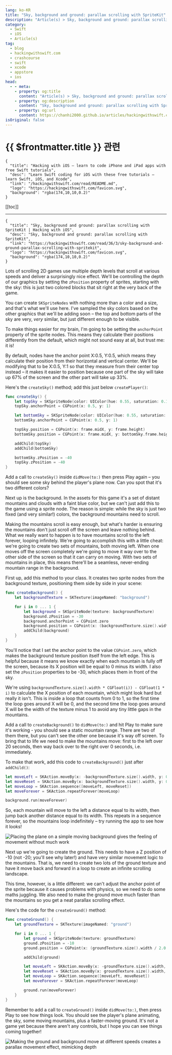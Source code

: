```yaml
---
lang: ko-KR
title: "Sky, background and ground: parallax scrolling with SpriteKit"
description: "Article(s) > Sky, background and ground: parallax scrolling with SpriteKit"
category:
  - Swift
  - iOS
  - Article(s)
tag: 
  - blog
  - hackingwithswift.com
  - crashcourse
  - swift
  - xcode
  - appstore
  - ios  
head:
  - - meta:
    - property: og:title
      content: "Article(s) > Sky, background and ground: parallax scrolling with SpriteKit"
    - property: og:description
      content: "Sky, background and ground: parallax scrolling with SpriteKit"
    - property: og:url
      content: https://chanhi2000.github.io/articles/hackingwithswift.com/read/36/03-sky-background-and-ground-parallax-scrolling-with-spritekit.html
isOriginal: false
---
```


# {{ $frontmatter.title }} 관련

```component VPCard
{
  "title": "Hacking with iOS – learn to code iPhone and iPad apps with free Swift tutorials",
  "desc": "Learn Swift coding for iOS with these free tutorials – learn Swift, iOS, and Xcode",
  "link": "/hackingwithswift.com/read/README.md",
  "logo": "https://hackingwithswift.com/favicon.svg",
  "background": "rgba(174,10,10,0.2)"
}
```

[[toc]]

---

```component VPCard
{
  "title": "Sky, background and ground: parallax scrolling with SpriteKit | Hacking with iOS",
  "desc": "Sky, background and ground: parallax scrolling with SpriteKit",
  "link": "https://hackingwithswift.com/read/36/3/sky-background-and-ground-parallax-scrolling-with-spritekit",
  "logo": "https://hackingwithswift.com/favicon.svg",
  "background": "rgba(174,10,10,0.2)"
}
```

Lots of scrolling 2D games use multiple depth levels that scroll at various speeds and deliver a surprisingly nice effect. We'll be controlling the depth of our graphics by setting the `zPosition` property of sprites, starting with the sky: this is just two colored blocks that sit right at the very back of the game.

You can create `SKSpriteNodes` with nothing more than a color and a size, and that's what we'll use here. I've sampled the sky colors based on the other graphics that we'll be adding soon – the top and bottom parts of the sky are very, *very* similar, but just different enough to be visible.

To make things easier for my brain, I'm going to be setting the `anchorPoint` property of the sprite nodes. This means they calculate their positions differently from the default, which might not sound easy at all, but trust me: it is!

By default, nodes have the anchor point X:0.5, Y:0.5, which means they calculate their position from their horizontal and vertical center. We'll be modifying that to be X:0.5, Y:1 so that they measure from their center top instead – it makes it easier to position because one part of the sky will take up 67% of the screen and the other part will take up 33%.

Here's the `createSky()` method; add this just below `createPlayer()`:

```swift
func createSky() {
    let topSky = SKSpriteNode(color: UIColor(hue: 0.55, saturation: 0.14, brightness: 0.97, alpha: 1), size: CGSize(width: frame.width, height: frame.height * 0.67))
    topSky.anchorPoint = CGPoint(x: 0.5, y: 1)

    let bottomSky = SKSpriteNode(color: UIColor(hue: 0.55, saturation: 0.16, brightness: 0.96, alpha: 1), size: CGSize(width: frame.width, height: frame.height * 0.33))
    bottomSky.anchorPoint = CGPoint(x: 0.5, y: 1)

    topSky.position = CGPoint(x: frame.midX, y: frame.height)
    bottomSky.position = CGPoint(x: frame.midX, y: bottomSky.frame.height)

    addChild(topSky)
    addChild(bottomSky)

    bottomSky.zPosition = -40
    topSky.zPosition = -40
}
```

Add a call to `createSky()` inside `didMove(to:)` then press Play again – you should see some sky behind the player's plane now. Can you spot that it's two different colors?

Next up is the background. In the assets for this game it's a set of distant mountains and clouds with a faint blue color, but we can't just add this to the game using a sprite node. The reason is simple: while the sky is just two fixed (and very similar!) colors, the background mountains need to scroll.

Making the mountains scroll is easy enough, but what's harder is ensuring the mountains don't just scroll off the screen and leave nothing behind. What we really want to happen is to have mountains scroll to the left forever, looping infinitely. We're going to accomplish this with a little cheat: we're going to create two sets of mountains, both moving left. When one moves off the screen completely we're going to move it way over to the other side of the screen so that it can carry on moving. With two sets of mountains in place, this means there'll be a seamless, never-ending mountain range in the background.

First up, add this method to your class. It creates two sprite nodes from the background texture, positioning them side by side in your scene:

```swift
func createBackground() {
    let backgroundTexture = SKTexture(imageNamed: "background")

    for i in 0 ... 1 {
        let background = SKSpriteNode(texture: backgroundTexture)
        background.zPosition = -30
        background.anchorPoint = CGPoint.zero
        background.position = CGPoint(x: (backgroundTexture.size().width * CGFloat(i)) - CGFloat(1 * i), y: 100)
        addChild(background)
    }
}
```

You'll notice that I set the anchor point to the value `CGPoint.zero`, which makes the background texture position itself from the left edge. This is helpful because it means we know exactly when each mountain is fully off the screen, because its X position will be equal to 0 minus its width. I also set the `zPosition` properties to be -30, which places them in front of the sky.

We're using `backgroundTexture.size().width * CGFloat(i)) - CGFloat(1 * i)` to calculate the X position of each mountain, which might look hard but really it isn't. This is inside a loop that counts from 0 to 1, so the first time the loop goes around X will be 0, and the second time the loop goes around X will be the width of the texture minus 1 to avoid any tiny little gaps in the mountains.

Add a call to `createBackground()` to `didMove(to:)` and hit Play to make sure it's working - you should see a static mountain range. There are two of them there, but you can't see the other one because it's way off screen. To bring that to life we need to make the mountains move: first to the left over 20 seconds, then way back over to the right over 0 seconds, i.e. immediately.

To make that work, add this code to `createBackground()` just after `addChild()`:

```swift
let moveLeft = SKAction.moveBy(x: -backgroundTexture.size().width, y: 0, duration: 20)
let moveReset = SKAction.moveBy(x: backgroundTexture.size().width, y: 0, duration: 0)
let moveLoop = SKAction.sequence([moveLeft, moveReset])
let moveForever = SKAction.repeatForever(moveLoop)

background.run(moveForever)
```

So, each mountain will move to the left a distance equal to its width, then jump back another distance equal to its width. This repeats in a sequence forever, so the mountains loop indefinitely – try running the app to see how it looks!

![Placing the plane on a simple moving background gives the feeling of movement without much work](https://hackingwithswift.com/img/books/hws/36-1@2x.png)

Next up we're going to create the ground. This needs to have a Z position of -10 (not -20; you'll see why later!) and have very similar movement logic to the mountains. That is, we need to create two lots of the ground texture and have it move back and forward in a loop to create an infinite scrolling landscape.

This time, however, is a little different: we can't adjust the anchor point of the sprite because it causes problems with physics, so we need to do some maths juggling. We also need to make the ground move much faster than the mountains so you get a neat parallax scrolling effect.

Here's the code for the `createGround()` method:

```swift
func createGround() {
    let groundTexture = SKTexture(imageNamed: "ground")

    for i in 0 ... 1 {
        let ground = SKSpriteNode(texture: groundTexture)
        ground.zPosition = -10
        ground.position = CGPoint(x: (groundTexture.size().width / 2.0 + (groundTexture.size().width * CGFloat(i))), y: groundTexture.size().height / 2)

        addChild(ground)

        let moveLeft = SKAction.moveBy(x: -groundTexture.size().width, y: 0, duration: 5)
        let moveReset = SKAction.moveBy(x: groundTexture.size().width, y: 0, duration: 0)
        let moveLoop = SKAction.sequence([moveLeft, moveReset])
        let moveForever = SKAction.repeatForever(moveLoop)

        ground.run(moveForever)
    }
}
```

Remember to add a call to `createGround()` inside `didMove(to:)`, then press Play to see how things look. You should see the player's plane animating, the sky, some moving mountains, plus a faster-moving ground. It's not a game yet because there aren't any controls, but I hope you can see things coming together!

![Making the ground and background move at different speeds creates a parallax movement effect, mimicking depth](https://hackingwithswift.com/img/books/hws/36-2@2x.png)

